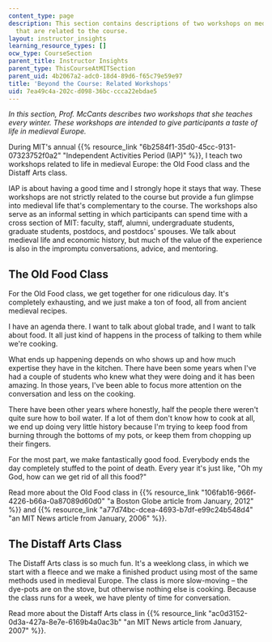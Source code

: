 ```yaml
---
content_type: page
description: This section contains descriptions of two workshops on medieval life
  that are related to the course.
layout: instructor_insights
learning_resource_types: []
ocw_type: CourseSection
parent_title: Instructor Insights
parent_type: ThisCourseAtMITSection
parent_uid: 4b2067a2-adc0-18d4-89d6-f65c79e59e97
title: 'Beyond the Course: Related Workshops'
uid: 7ea49c4a-202c-d098-36bc-ccca22ebdae5
---
```


_In this section, Prof. McCants describes two workshops that she teaches every winter. These workshops are intended to give participants a taste of life in medieval Europe._

During MIT's annual {{% resource_link "6b2584f1-35d0-45cc-9131-07323752f0a2" "Independent Activities Period (IAP)" %}}, I teach two workshops related to life in medieval Europe: the Old Food class and the Distaff Arts class.

IAP is about having a good time and I strongly hope it stays that way. These workshops are not strictly related to the course but provide a fun glimpse into medieval life that's complementary to the course. The workshops also serve as an informal setting in which participants can spend time with a cross section of MIT: faculty, staff, alumni, undergraduate students, graduate students, postdocs, and postdocs' spouses. We talk about medieval life and economic history, but much of the value of the experience is also in the impromptu conversations, advice, and mentoring.

The Old Food Class
------------------

For the Old Food class, we get together for one ridiculous day. It's completely exhausting, and we just make a ton of food, all from ancient medieval recipes.

I have an agenda there. I want to talk about global trade, and I want to talk about food. It all just kind of happens in the process of talking to them while we're cooking.

What ends up happening depends on who shows up and how much expertise they have in the kitchen. There have been some years when I've had a couple of students who knew what they were doing and it has been amazing. In those years, I've been able to focus more attention on the conversation and less on the cooking.

There have been other years where honestly, half the people there weren't quite sure how to boil water. If a lot of them don't know how to cook at all, we end up doing very little history because I'm trying to keep food from burning through the bottoms of my pots, or keep them from chopping up their fingers.

For the most part, we make fantastically good food. Everybody ends the day completely stuffed to the point of death. Every year it's just like, "Oh my God, how can we get rid of all this food?"

Read more about the Old Food class in {{% resource_link "106fab16-966f-4226-b66a-0a87089d60d0" "a Boston Globe article from January, 2012" %}} and {{% resource_link "a77d74bc-dcea-4693-b7df-e99c24b548d4" "an MIT News article from January, 2006" %}}.

The Distaff Arts Class
----------------------

The Distaff Arts class is so much fun. It's a weeklong class, in which we start with a fleece and we make a finished product using most of the same methods used in medieval Europe. The class is more slow-moving – the dye-pots are on the stove, but otherwise nothing else is cooking. Because the class runs for a week, we have plenty of time for conversation.

Read more about the Distaff Arts class in {{% resource_link "ac0d3152-0d3a-427a-8e7e-6169b4a0ac3b" "an MIT News article from January, 2007" %}}.